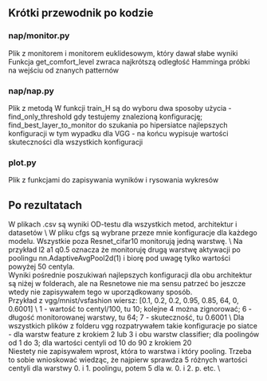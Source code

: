 ## Krótki przewodnik po kodzie
### nap/monitor.py
Plik z monitorem i monitorem euklidesowym, który dawał słabe wyniki
Funkcja get_comfort_level zwraca najkrótszą odległość Hamminga próbki na wejściu od znanych patternów

### nap/nap.py
Plik z metodą
W funkcji train_H są do wyboru dwa sposoby użycia - find_only_threshold gdy testujemy znalezioną konfigurację; \
find_best_layer_to_monitor do szukania po hipersiatce najlepszych konfiguracji w tym wypadku dla VGG - na końcu wypisuje
wartości skuteczności dla wszystkich konfiguracji

### plot.py
Plik z funkcjami do zapisywania wyników i rysowania wykresów

## Po rezultatach
W plikach .csv są wyniki OD-testu dla wszystkich metod, architektur i datasetów \ 
W pliku cfgs są wybrane przeze mnie konfiguracje dla każdego modelu. Wszystkie poza Resnet_cifar10 monitorują jedną warstwę. \ 
Na przykład l2 a1 q0.5 oznacza że monitoruję drugą warstwę aktywacji po poolingu nn.AdaptiveAvgPool2d(1) i biorę pod uwagę tylko wartości
powyżej 50 centyla. \
Wyniki pośrednie poszukiwań najlepszych konfiguracji dla obu architektur są niżej w folderach, ale na Resnetowe nie ma sensu patrzeć
bo jeszcze wtedy nie zapisywałem tego w uporządkowany sposób.  \
Przykład z vgg/mnist/vsfashion wiersz: [0.1, 0.2, 0.2, 0.95, 0.85, 64, 0, 0.6001] \ 
1 - wartość to centyl/100, tu 10; kolejne 4 można zignorować; 6 - długość monitorowanej warstwy, tu 64; 7 - skuteczność, tu 0.6001 \ 
Dla wszystkich plików z folderu vgg rozpatrywałem takie konfiguracje po siatce - 
dla warstw feature z krokiem 2 lub 3 i obu warstw classifier; dla poolingów od 1 do 3; dla wartości centyli od 10 do 90 z krokiem 20 \
Niestety nie zapisywałem wprost, która to warstwa i który pooling. 
Trzeba to sobie wnioskować wiedząc, że najpierw sprawdza 5 różnych wartości centyli dla warstwy 0. i 1. poolingu, potem 5 dla w. 0. i 2. p. etc. \  





